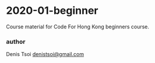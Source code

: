 # 2020-01-beginner

Course material for Code For Hong Kong beginners course.

### author
Denis Tsoi <denistsoi@gmail.com>